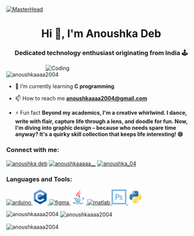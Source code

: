 [![MasterHead](https://mir-s3-cdn-cf.behance.net/project_modules/fs/aa3b7080587945.5ce5734959f8f.png)](https://rishavchanda.io)
<h1 align="center">Hi 👋, I'm Anoushka Deb</h1>
<h3 align="center">Dedicated technology enthusiast originating from India 🕹️</h3>
<img align="right" alt="Coding" width="400" src="https://media2.giphy.com/media/qgQUggAC3Pfv687qPC/giphy.gif">
<p align="left"> <img src="https://komarev.com/ghpvc/?username=anoushkaaaa2004&label=Profile%20views&color=0e75b6&style=flat" alt="anoushkaaaa2004" /> </p>

- 🌱 I’m currently learning **C programming**

- 📫 How to reach me **anoushkaaaa2004@gmail.com**

- ⚡ Fun fact **Beyond my academics, I'm a creative whirlwind. I dance, write with flair, capture life through a lens, and doodle for fun. Now, I'm diving into graphic design – because who needs spare time anyway? It's a quirky skill collection that keeps life interesting! 😄**

<h3 align="left">Connect with me:</h3>
<p align="left">
<a href="https://www.linkedin.com/in/anoushka-deb-748514263/" target="blank"><img align="center" src="https://raw.githubusercontent.com/rahuldkjain/github-profile-readme-generator/master/src/images/icons/Social/linked-in-alt.svg" alt="anoushka deb" height="30" width="40" /></a>
<a href="https://instagram.com/anoushkaaaaa__" target="blank"><img align="center" src="https://raw.githubusercontent.com/rahuldkjain/github-profile-readme-generator/master/src/images/icons/Social/instagram.svg" alt="anoushkaaaaa__" height="30" width="40" /></a>
<a href="https://www.leetcode.com/anoushka_04" target="blank"><img align="center" src="https://raw.githubusercontent.com/rahuldkjain/github-profile-readme-generator/master/src/images/icons/Social/leet-code.svg" alt="anoushka_04" height="30" width="40" /></a>
</p>

<h3 align="left">Languages and Tools:</h3>
<p align="left"> <a href="https://www.arduino.cc/" target="_blank" rel="noreferrer"> <img src="https://cdn.worldvectorlogo.com/logos/arduino-1.svg" alt="arduino" width="40" height="40"/> </a> <a href="https://www.cprogramming.com/" target="_blank" rel="noreferrer"> <img src="https://raw.githubusercontent.com/devicons/devicon/master/icons/c/c-original.svg" alt="c" width="40" height="40"/> </a> <a href="https://www.figma.com/" target="_blank" rel="noreferrer"> <img src="https://www.vectorlogo.zone/logos/figma/figma-icon.svg" alt="figma" width="40" height="40"/> </a> <a href="https://www.java.com" target="_blank" rel="noreferrer"> <img src="https://raw.githubusercontent.com/devicons/devicon/master/icons/java/java-original.svg" alt="java" width="40" height="40"/> </a> <a href="https://www.mathworks.com/" target="_blank" rel="noreferrer"> <img src="https://upload.wikimedia.org/wikipedia/commons/2/21/Matlab_Logo.png" alt="matlab" width="40" height="40"/> </a> <a href="https://www.photoshop.com/en" target="_blank" rel="noreferrer"> <img src="https://raw.githubusercontent.com/devicons/devicon/master/icons/photoshop/photoshop-line.svg" alt="photoshop" width="40" height="40"/> </a> <a href="https://www.python.org" target="_blank" rel="noreferrer"> <img src="https://raw.githubusercontent.com/devicons/devicon/master/icons/python/python-original.svg" alt="python" width="40" height="40"/> </a> </p>

<p><img align="left" src="https://github-readme-stats.vercel.app/api/top-langs?username=anoushkaaaa2004&show_icons=true&locale=en&layout=compact" alt="anoushkaaaa2004" /></p>

<p>&nbsp;<img align="center" src="https://github-readme-stats.vercel.app/api?username=anoushkaaaa2004&show_icons=true&locale=en" alt="anoushkaaaa2004" /></p>

<p><img align="center" src="https://github-readme-streak-stats.herokuapp.com/?user=anoushkaaaa2004&" alt="anoushkaaaa2004" /></p>

